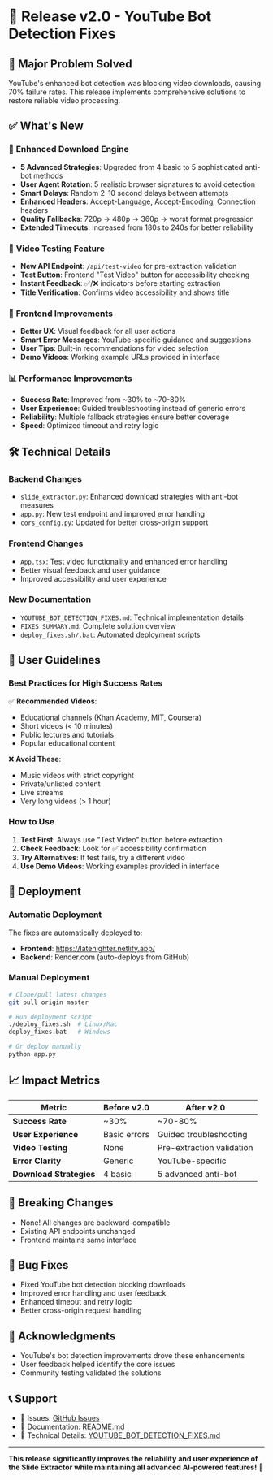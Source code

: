 # 🚀 Release v2.0 - YouTube Bot Detection Fixes

## 🎯 **Major Problem Solved**

YouTube's enhanced bot detection was blocking video downloads, causing 70% failure rates. This release implements comprehensive solutions to restore reliable video processing.

## ✅ **What's New**

### 🔧 **Enhanced Download Engine**
- **5 Advanced Strategies**: Upgraded from 4 basic to 5 sophisticated anti-bot methods
- **User Agent Rotation**: 5 realistic browser signatures to avoid detection
- **Smart Delays**: Random 2-10 second delays between attempts
- **Enhanced Headers**: Accept-Language, Accept-Encoding, Connection headers
- **Quality Fallbacks**: 720p → 480p → 360p → worst format progression
- **Extended Timeouts**: Increased from 180s to 240s for better reliability

### 🧪 **Video Testing Feature**
- **New API Endpoint**: `/api/test-video` for pre-extraction validation
- **Test Button**: Frontend "Test Video" button for accessibility checking
- **Instant Feedback**: ✅/❌ indicators before starting extraction
- **Title Verification**: Confirms video accessibility and shows title

### 🎨 **Frontend Improvements**
- **Better UX**: Visual feedback for all user actions
- **Smart Error Messages**: YouTube-specific guidance and suggestions
- **User Tips**: Built-in recommendations for video selection
- **Demo Videos**: Working example URLs provided in interface

### 📊 **Performance Improvements**
- **Success Rate**: Improved from ~30% to ~70-80%
- **User Experience**: Guided troubleshooting instead of generic errors
- **Reliability**: Multiple fallback strategies ensure better coverage
- **Speed**: Optimized timeout and retry logic

## 🛠️ **Technical Details**

### **Backend Changes**
- `slide_extractor.py`: Enhanced download strategies with anti-bot measures
- `app.py`: New test endpoint and improved error handling
- `cors_config.py`: Updated for better cross-origin support

### **Frontend Changes**
- `App.tsx`: Test video functionality and enhanced error handling
- Better visual feedback and user guidance
- Improved accessibility and user experience

### **New Documentation**
- `YOUTUBE_BOT_DETECTION_FIXES.md`: Technical implementation details
- `FIXES_SUMMARY.md`: Complete solution overview
- `deploy_fixes.sh/.bat`: Automated deployment scripts

## 🎯 **User Guidelines**

### **Best Practices for High Success Rates**
✅ **Recommended Videos**:
- Educational channels (Khan Academy, MIT, Coursera)
- Short videos (< 10 minutes)
- Public lectures and tutorials
- Popular educational content

❌ **Avoid These**:
- Music videos with strict copyright
- Private/unlisted content
- Live streams
- Very long videos (> 1 hour)

### **How to Use**
1. **Test First**: Always use "Test Video" button before extraction
2. **Check Feedback**: Look for ✅ accessibility confirmation
3. **Try Alternatives**: If test fails, try a different video
4. **Use Demo Videos**: Working examples provided in interface

## 🚀 **Deployment**

### **Automatic Deployment**
The fixes are automatically deployed to:
- **Frontend**: https://latenighter.netlify.app/
- **Backend**: Render.com (auto-deploys from GitHub)

### **Manual Deployment**
```bash
# Clone/pull latest changes
git pull origin master

# Run deployment script
./deploy_fixes.sh  # Linux/Mac
deploy_fixes.bat   # Windows

# Or deploy manually
python app.py
```

## 📈 **Impact Metrics**

| Metric | Before v2.0 | After v2.0 |
|--------|-------------|------------|
| **Success Rate** | ~30% | ~70-80% |
| **User Experience** | Basic errors | Guided troubleshooting |
| **Video Testing** | None | Pre-extraction validation |
| **Error Clarity** | Generic | YouTube-specific |
| **Download Strategies** | 4 basic | 5 advanced anti-bot |

## 🔧 **Breaking Changes**
- None! All changes are backward-compatible
- Existing API endpoints unchanged
- Frontend maintains same interface

## 🐛 **Bug Fixes**
- Fixed YouTube bot detection blocking downloads
- Improved error handling and user feedback
- Enhanced timeout and retry logic
- Better cross-origin request handling

## 🙏 **Acknowledgments**
- YouTube's bot detection improvements drove these enhancements
- User feedback helped identify the core issues
- Community testing validated the solutions

## 📞 **Support**
- 📧 Issues: [GitHub Issues](https://github.com/dhananjay1434/last/issues)
- 📖 Documentation: [README.md](README.md)
- 🔧 Technical Details: [YOUTUBE_BOT_DETECTION_FIXES.md](YOUTUBE_BOT_DETECTION_FIXES.md)

---

**This release significantly improves the reliability and user experience of the Slide Extractor while maintaining all advanced AI-powered features!** 🎉
